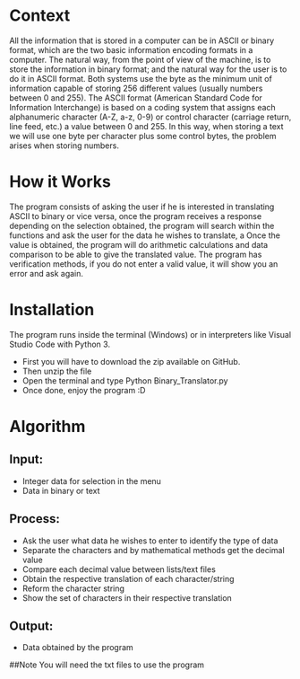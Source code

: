 # Context
All the information that is stored in a computer can be in ASCII or binary format, which are the two basic information encoding formats in a computer. The natural way, from the point of view of the machine, is to store the information in binary format; and the natural way for the user is to do it in ASCII format. Both systems use the byte as the minimum unit of information capable of storing 256 different values (usually numbers between 0 and 255). The ASCII format (American Standard Code for Information Interchange) is based on a coding system that assigns each alphanumeric character (A-Z, a-z, 0-9) or control character (carriage return, line feed, etc.) a value between 0 and 255. In this way, when storing a text we will use one byte per character plus some control bytes, the problem arises when storing numbers.

# How it Works
The program consists of asking the user if he is interested in translating ASCII to binary or vice versa, once the program receives a response depending on the selection obtained, the program will search within the functions and ask the user for the data he wishes to translate, a Once the value is obtained, the program will do arithmetic calculations and data comparison to be able to give the translated value. The program has verification methods, if you do not enter a valid value, it will show you an error and ask again.

# Installation
The program runs inside the terminal (Windows) or in interpreters like Visual Studio Code with Python 3.
- First you will have to download the zip available on GitHub.
- Then unzip the file
- Open the terminal and type Python Binary_Translator.py
- Once done, enjoy the program :D

# Algorithm
## Input:
- Integer data for selection in the menu
- Data in binary or text
## Process:
- Ask the user what data he wishes to enter to identify the type of data
- Separate the characters and by mathematical methods get the decimal value
- Compare each decimal value between lists/text files
- Obtain the respective translation of each character/string
- Reform the character string
- Show the set of characters in their respective translation
## Output:
- Data obtained by the program

##Note
You will need the txt files to use the program
